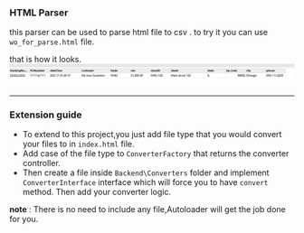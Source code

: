 ### HTML Parser

this parser can be used to parse html file to csv .
to try it you can use `wo_for_parse.html` file.

that is how it looks.
![CSV File](Capture.PNG)

---
### Extension guide

* To extend to this project,you just add file type that you would convert your files to in `index.html` file.
* Add case of the file type to `ConverterFactory` that returns the converter controller.
* Then create a file inside `Backend\Converters` folder and implement `ConverterInterface` interface which will force you to have `convert` method.
Then add your converter logic.

__note__ : There is no need to include any file,Autoloader will get the job done for you.